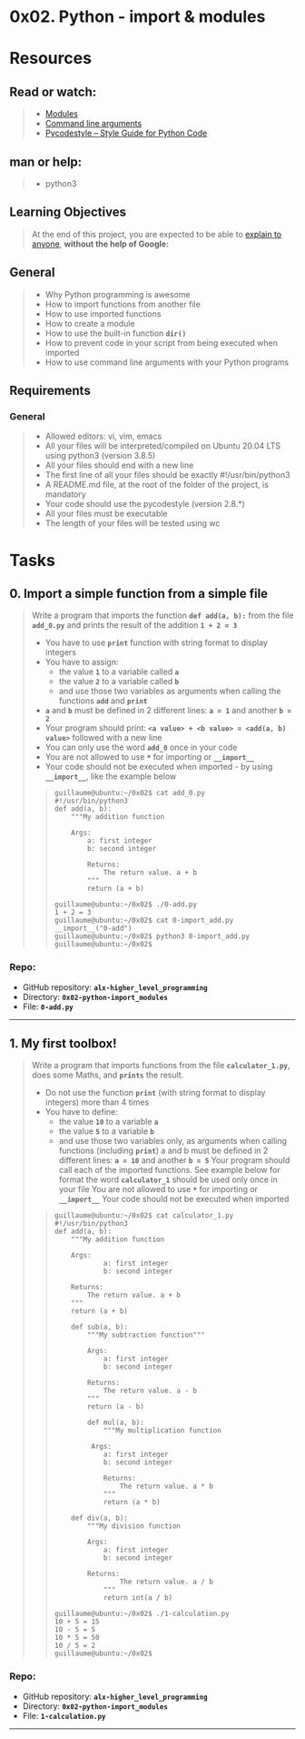 # 0x02. Python - import & modules

# Resources
## Read or watch:
> 
> * [Modules](https://docs.python.org/3/tutorial/modules.html)
> * [Command line arguments](https://docs.python.org/3/tutorial/stdlib.html#command-line-arguments)
> * [Pycodestyle – Style Guide for Python Code](https://pypi.org/project/pycodestyle/)

## man or help:
> * python3

## Learning Objectives
> At the end of this project, you are expected to be able to [explain to anyone](https://fs.blog/feynman-learning-technique/), **without the help of Google:**

## General
> * Why Python programming is awesome
> * How to import functions from another file
> * How to use imported functions
> * How to create a module
> * How to use the built-in function **`dir()`**
> * How to prevent code in your script from being executed when imported
> * How to use command line arguments with your Python programs

## Requirements
### General
> * Allowed editors: vi, vim, emacs
> * All your files will be interpreted/compiled on Ubuntu 20.04 LTS using python3 (version 3.8.5)
> * All your files should end with a new line
> * The first line of all your files should be exactly #!/usr/bin/python3
> * A README.md file, at the root of the folder of the project, is mandatory
> * Your code should use the pycodestyle (version 2.8.*)
> * All your files must be executable
> * The length of your files will be tested using wc

# Tasks

## 0. Import a simple function from a simple file
> Write a program that imports the function **`def add(a, b):`** from the file **`add_0.py`** and prints the result of the addition **`1 + 2 = 3`**
>
> * You have to use **`print`** function with string format to display integers
> * You have to assign:
>   * the value **`1`** to a variable called **`a`**
>   * the value **`2`** to a variable called **`b`**
>   * and use those two variables as arguments when calling the functions **`add`** and **`print`**
> * **`a`** and **`b`** must be defined in 2 different lines: **`a = 1`** and another **`b = 2`**
> * Your program should print: **`<a value> + <b value> = <add(a, b) value>`** followed with a new line
> * You can only use the word **`add_0`** once in your code
> * You are not allowed to use **`*`** for importing or **`__import__`**
> * Your code should not be executed when imported - by using **`__import__`**, like the example below</b></a>
>
>> ```
>> guillaume@ubuntu:~/0x02$ cat add_0.py
>> #!/usr/bin/python3
>> def add(a, b):
>>     """My addition function
>> 
>>     Args:
>>         a: first integer
>>         b: second integer
>> 
>>         Returns:
>>             The return value. a + b
>>         """
>>         return (a + b)
>> 
>> guillaume@ubuntu:~/0x02$ ./0-add.py
>> 1 + 2 = 3
>> guillaume@ubuntu:~/0x02$ cat 0-import_add.py
>> __import__("0-add")
>> guillaume@ubuntu:~/0x02$ python3 0-import_add.py 
>> guillaume@ubuntu:~/0x02$ 
>> ```
### Repo:

* GitHub repository: **`alx-higher_level_programming`**
* Directory: **`0x02-python-import_modules`**
* File: **`0-add.py`**

---

## 1. My first toolbox!
> Write a program that imports functions from the file **`calculator_1.py`**, does some Maths, and **`prints`** the result.
>
> * Do not use the function **`print`** (with string format to display integers) more than 4 times
> * You have to define:
>   * the value **`10`** to a variable **`a`**
>   * the value **`5`** to a variable **`b`**
>   * and use those two variables only, as arguments when calling functions (including **`print`**)
> a and b must be defined in 2 different lines: **`a = 10`** and another **`b = 5`**
> Your program should call each of the imported functions. See example below for format
> the word **`calculator_1`** should be used only once in your file
> You are not allowed to use **`*`** for importing or **`__import__`**
> Your code should not be executed when imported
>
>> ```
>> guillaume@ubuntu:~/0x02$ cat calculator_1.py
>> #!/usr/bin/python3
>> def add(a, b):
>>     """My addition function
>> 
>>     Args:
>>             a: first integer
>>             b: second integer
>> 
>>     Returns:
>>         The return value. a + b
>>     """
>>     return (a + b)
>> 
>>     def sub(a, b):
>>         """My subtraction function"""
>> 
>>         Args:
>>             a: first integer
>>             b: second integer
>> 
>>         Returns:
>>             The return value. a - b
>>         """
>>         return (a - b)
>> 
>>         def mul(a, b):
>>             """My multiplication function
>> 
>>          Args:
>>             a: first integer
>>             b: second integer
>> 
>>             Returns:
>>                 The return value. a * b
>>             """
>>             return (a * b)
>> 
>>     def div(a, b):
>>         """My division function
>> 
>>         Args:
>>             a: first integer
>>             b: second integer
>> 
>>         Returns:
>>                 The return value. a / b
>>             """
>>             return int(a / b)
>> 
>> guillaume@ubuntu:~/0x02$ ./1-calculation.py
>> 10 + 5 = 15
>> 10 - 5 = 5
>> 10 * 5 = 50
>> 10 / 5 = 2
>> guillaume@ubuntu:~/0x02$
>> ```
### Repo:

* GitHub repository: **`alx-higher_level_programming`**
* Directory: **`0x02-python-import_modules`**
* File: **`1-calculation.py`**

---


